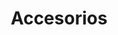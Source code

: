 ---
title: Accesorios
type: reward
layout: wearables
url: /es/recompensas/accesorios
weight: 2
banner: /img/rewards/wearables_banner.png
description: "Cómo hacer que los ciudadanos interactúen con el contenido basado en datos? Estamos transformando nuestras historias en productos físicos: una plataforma para democratizar el acceso al conocimiento y a problemáticas relevantes en nuestra sociedad. Todo con diseños de datos y moda."
label: true
items:
  - image: img/rewards/tote_aborto.png
    design: Siete legales
    product: Tote Bag
    description: "Según World Abortion Laws, solo en 7 de 37 países de América y el Caribe el aborto es legal y despenalizado sin ninguna restricción. Estos son: Uruguay, Cuba, Estados Unidos (donde la mayoría de mujeres pueden abortar legalmente), Canadá, Puerto Rico, Guyana y Guyana Francesa."
    categories:
      - Género
      - Derechos Humanos
  - image: img/rewards/tote_lgbti.png
    design: 1025 manchas rojas
    product: Tote Bag
    description: "Desde enero de 2014 hasta diciembre de 2018 se registraron 1.025 asesinatos contra personas LGBTI en América Latina y el Caribe, según Colombia Diversa. Cada punto que conforma la mancha de sangre representa uno de estos asesinatos."
    categories:
      - Género
      - Derechos Humanos
  - image: img/rewards/tote_lideres.png
    design: 5XX Not Found
    product: Tote Bag
    description: "En Colombia han asesinado más de 500 líderes sociales desde enero de 2016. Esta violación sistemática de los derechos humanos silencia a quienes defienden el territorio, protegen el medioambiente, promueven los derechos de la comunidad LGBTI y denuncian la minería ilegal y el narcotráfico, entre otras causas. El Estado no actúa y la impunidad continúa."
    categories:
      - Derechos Humanos
  - image: img/rewards/tote_masacres.png
    design: Las tales bananeras
    product: Tote bag
    description: "Según el observatorio del Centro Nacional de Memoria Histórica, hubo 24.518 víctimas de masacres en Colombia desde 1958. Los puntos que componen el racimo de bananos representan a cada una estas víctimas."
    categories:
      - Derechos Humanos
  - image: img/rewards/tshirt_8m_v1.png
    design: 8M
    product: Camiseta
    description: "El 8 de marzo se celebran las luchas, las alianzas y las conquistas que han logrado las mujeres en el mundo. Con sus nombres, hacemos un homenaje a los triunfos de cientos de mujeres."
    categories:
      - Género
  - image: img/rewards/tshirt_8m_v2.png
    design: 8M
    product: Camiseta
    description: "El 8 de marzo se celebran las luchas, las alianzas y las conquistas que han logrado las mujeres en el mundo. Con sus nombres, hacemos un homenaje a los triunfos de cientos de mujeres."
    categories:
      - Género
  - image: img/rewards/tshirt_8m_v3.png
    design: 8M
    product: Camiseta
    description: "El 8 de marzo se celebran las luchas, las alianzas y las conquistas que han logrado las mujeres en el mundo. Con sus nombres, hacemos un homenaje a los triunfos de cientos de mujeres."
    categories:
      - Género
  - image: img/rewards/tshirt_8m_v4.png
    design: 8M
    product: Camiseta
    description: "El 8 de marzo se celebran las luchas, las alianzas y las conquistas que han logrado las mujeres en el mundo. Con sus nombres, hacemos un homenaje a los triunfos de cientos de mujeres."
    categories:
      - Género
  - image: img/rewards/tshirt_aborto_v1.png
    design: Siete legales
    product: Camiseta
    description: "Según World Abortion Laws, solo en 7 de 37 países de América y el Caribe el aborto es legal y despenalizado sin ninguna restricción. Estos son: Uruguay, Cuba, Estados Unidos (donde la mayoría de mujeres pueden abortar legalmente), Canadá, Puerto Rico, Guyana y Guyana Francesa."
    categories:
      - Género
      - Derechos Humanos
  - image: img/rewards/tshirt_aborto_v2.png
    design: Siete legales
    product: Camiseta
    description: "Según World Abortion Laws, solo en 7 de 37 países de América y el Caribe el aborto es legal y despenalizado sin ninguna restricción. Estos son: Uruguay, Cuba, Estados Unidos (donde la mayoría de mujeres pueden abortar legalmente), Canadá, Puerto Rico, Guyana y Guyana Francesa."
    categories:
      - Género
      - Derechos Humanos
  - image: img/rewards/tshirt_lgbti.png
    design: 1025 manchas rojas
    product: Camiseta
    description: "Desde enero de 2014 hasta diciembre de 2018 se registraron 1.025 asesinatos contra personas LGBTI en América Latina y el Caribe, según Colombia Diversa. Cada punto que conforma la mancha de sangre representa uno de estos asesinatos."
    categories:
      - Género
      - Derechos Humanos
  - image: img/rewards/tshirt_lideres_sociales_v1.png
    design: 5XX Not Found
    product: Camiseta
    description: "En Colombia han asesinado más de 500 líderes sociales desde enero de 2016. Esta violación sistemática de los derechos humanos silencia a quienes defienden el territorio, protegen el medioambiente, promueven los derechos de la comunidad LGBTI y denuncian la minería ilegal y el narcotráfico, entre otras causas. El Estado no actúa y la impunidad continúa."
    categories:
      - Derechos Humanos
  - image: img/rewards/tshirt_lideres_sociales_v2.png
    design: 5XX Not Found
    description: "En Colombia han asesinado más de 500 líderes sociales desde enero de 2016. Esta violación sistemática de los derechos humanos silencia a quienes defienden el territorio, protegen el medioambiente, promueven los derechos de la comunidad LGBTI y denuncian la minería ilegal y el narcotráfico, entre otras causas. El Estado no actúa y la impunidad continúa."
    product: Camiseta
    categories:
      - Derechos Humanos
  - image: img/rewards/tshirt_lideres_sociales_v3.png
    design: 5XX Not Found
    product: Camiseta
    description: "En Colombia han asesinado más de 500 líderes sociales desde enero de 2016. Esta violación sistemática de los derechos humanos silencia a quienes defienden el territorio, protegen el medioambiente, promueven los derechos de la comunidad LGBTI y denuncian la minería ilegal y el narcotráfico, entre otras causas. El Estado no actúa y la impunidad continúa."
    categories:
      - Derechos Humanos
  - image: img/rewards/tshirt_lideres_sociales_v4.png
    design: 5XX Not Found
    product: Camiseta
    description: "En Colombia han asesinado más de 500 líderes sociales desde enero de 2016. Esta violación sistemática de los derechos humanos silencia a quienes defienden el territorio, protegen el medioambiente, promueven los derechos de la comunidad LGBTI y denuncian la minería ilegal y el narcotráfico, entre otras causas. El Estado no actúa y la impunidad continúa."
    categories:
      - Derechos Humanos
  - image: img/rewards/tshirt_masacres_v1.png
    design: Las tales bananeras
    product: Camiseta
    description: "Según el observatorio del Centro Nacional de Memoria Histórica, hubo 24.518 víctimas de masacres en Colombia desde 1958. Los puntos que componen el racimo de bananos representan a cada una estas víctimas."
    categories:
      - Derechos Humanos
  - image: img/rewards/tshirt_masacres_v2.png
    design: Las tales bananeras
    product: Camiseta
    description: "Según el observatorio del Centro Nacional de Memoria Histórica, hubo 24.518 víctimas de masacres en Colombia desde 1958. Los puntos que componen el racimo de bananos representan a cada una estas víctimas."
    categories:
      - Derechos Humanos
  - image: img/rewards/tshirt_masacres_v3.png
    design: Las tales bananeras
    product: Camiseta
    description: "Según el observatorio del Centro Nacional de Memoria Histórica, hubo 24.518 víctimas de masacres en Colombia desde 1958. Los puntos que componen el racimo de bananos representan a cada una estas víctimas."
    categories:
      - Derechos Humanos
  - image: img/rewards/tshirt_masacres_v4.png
    design: Las tales bananeras
    product: Camiseta
    description: "Según el observatorio del Centro Nacional de Memoria Histórica, hubo 24.518 víctimas de masacres en Colombia desde 1958. Los puntos que componen el racimo de bananos representan a cada una estas víctimas."
    categories:
      - Derechos Humanos
  - image: img/rewards/tshirt_medio_ambiente_v1.png
    design: Ríos de petróleo
    product: Camiseta
    categories:
      - Medio Ambiente
  - image: img/rewards/tshirt_medio_ambiente_v2.png
    design: Ríos de petróleo
    product: Camiseta
    categories:
      - Medio Ambiente
  - image: img/rewards/tshirt_ninas_madre_v1.png
    design: Niñas madres
    product: Camiseta
    description: "Según el Ministerio de Salud en Colombia, 5,804 niñas menores de 15 años fueron madres en 2017. En contraste, tan solo 146 niñas accedieron al aborto legal."
    categories:
      - Derechos Humanos
      - Género
  - image: img/rewards/tshirt_ninas_madre_v2.png
    design: Niñas madres
    product: Camiseta
    description: "Según el Ministerio de Salud en Colombia, 5,804 niñas menores de 15 años fueron madres en 2017. En contraste, tan solo 146 niñas accedieron al aborto legal."
    categories:
      - Derechos Humanos
      - Género
  - image: img/rewards/tshirt_ninas_madre_v3.png
    design: Niñas madres
    product: Camiseta
    description: "Según el Ministerio de Salud en Colombia, 5,804 niñas menores de 15 años fueron madres en 2017. En contraste, tan solo 146 niñas accedieron al aborto legal."
    categories:
      - Derechos Humanos
      - Género
  - image: img/rewards/tshirt_ninas_madre_v4.png
    design: Niñas madres
    product: Camiseta
    description: "Según el Ministerio de Salud en Colombia, 5,804 niñas menores de 15 años fueron madres en 2017. En contraste, tan solo 146 niñas accedieron al aborto legal."
    categories:
      - Derechos Humanos
      - Género
---